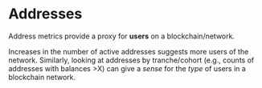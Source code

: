 # Addresses

Address metrics provide a proxy for **users** on a blockchain/network.

Increases in the number of active addresses suggests more users of the network.  Similarly, looking at addresses by tranche/cohort (e.g., counts of addresses with balances >X) can give a _sense_ for the _type_ of users in a blockchain network. &#x20;

